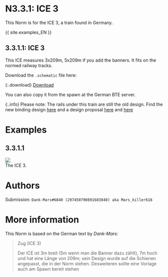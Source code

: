 # N3.3.1: ICE 3

This Norm is for the ICE 3, a train found in Germany.
 
{{ site.examples_EN }}

## 3.3.1.1: ICE 3

This ICE measures 3x209m, 5x209m if you add the banners. It fits on the normed railway tracks.

Download the `.schematic` file here:

{:.download}
[Download](https://bte-n.github.io/resources/N3/3/1/ICE_3.schematic)

You can also copy it from the spawn at the German BTE server.

{:.info}
Please note: The rails under this train are still the old design. Find the new binding design [here](/EN/N2/2/1) and a design proposal [here](/EN/N2/2/2) and [here](/EN/N2/2/3)


# Examples

## 3.3.1.1

![](https://bte-n.github.io/resources/N3/3/1/ICE_3.png)  
The ICE 3.

# Authors

Submission: `Dank-Mars#6840 (297450790891683840) aka Mars_killer616`

# More information

This Norm is based on the German text by _Dank-Mars:_

> Zug (ICE 3)
>
> Der ICE ist 3m breit (5m wenn man die Banner dazu zählt), 7m hoch und hat eine Länge von 209m; sein Design wurde auf die Schienen angepasst, die in der Norm stehen. Desweiteren sollte eine Vorlage auch am Spawn bereit stehen
